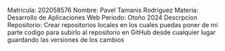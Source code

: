 Matricula:               202058576 
Nombre:                  Pavel Tamanis Rodriguez 
Materia:                 Desarrollo de Aplicaciones Web
 Periodo:                Otoño 2024
Descrpcion Repositorio:  Crear repositorios locales en los cuales puedas poner de mi parte codigo para subirlo al repositorio en GitHub desde cualquier lugar guardando las versiones de los cambios
